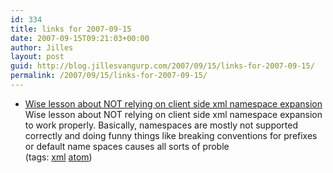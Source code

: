 ```yaml
---
id: 334
title: links for 2007-09-15
date: 2007-09-15T09:21:03+00:00
author: Jilles
layout: post
guid: http://blog.jillesvangurp.com/2007/09/15/links-for-2007-09-15/
permalink: /2007/09/15/links-for-2007-09-15/
---
```

<ul class="delicious">
	<li>
		<div class="delicious-link"><a href="http://www.tbray.org/ongoing/When/200x/2007/09/14/Lousy-Aggregators">Wise lesson about NOT relying on client side xml namespace expansion</a></div>
		<div class="delicious-extended">Wise lesson about NOT relying on client side xml namespace expansion to work properly. Basically, namespaces are mostly not supported correctly and doing funny things like breaking conventions for prefixes or default name spaces causes all sorts of proble</div>
		<div class="delicious-tags">(tags: <a href="http://del.icio.us/jillesvangurp/xml">xml</a> <a href="http://del.icio.us/jillesvangurp/atom">atom</a>)</div>
	</li>
</ul>
